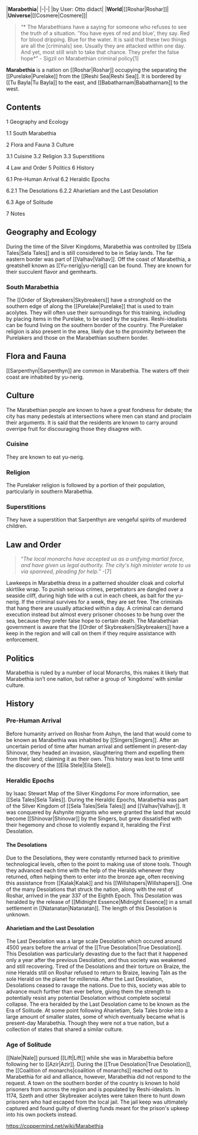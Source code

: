 |**Marabethia**|
|-|-|
|by User: Otto didact|
|**World**|[[Roshar\|Roshar]]|
|**Universe**|[[Cosmere\|Cosmere]]|

>“* The Marabethians have a saying for someone who refuses to see the truth of a situation. 'You have eyes of red and blue', they say. Red for blood dripping. Blue for the water. It is said that these two things are all the [criminals] see. Usually they are attacked within one day. And yet, most still wish to take that chance. They prefer the false hope*”
\- Sigzil on Marabethian criminal policy[1]


**Marabethia** is a nation on [[Roshar\|Roshar]] occupying the  separating the [[Purelake\|Purelake]] from the [[Reshi Sea\|Reshi Sea]]. It is bordered by [[Tu Bayla\|Tu Bayla]] to the east, and [[Babatharnam\|Babatharnam]] to the west.

## Contents

1 Geography and Ecology

1.1 South Marabethia


2 Flora and Fauna
3 Culture

3.1 Cuisine
3.2 Religion
3.3 Superstitions


4 Law and Order
5 Politics
6 History

6.1 Pre-Human Arrival
6.2 Heraldic Epochs

6.2.1 The Desolations
6.2.2 Aharietiam and the Last Desolation


6.3 Age of Solitude


7 Notes


## Geography and Ecology
During the time of the Silver Kingdoms, Marabethia was controlled by [[Sela Tales\|Sela Tales]] and is still considered to be in Selay lands. The far eastern border was part of [[Valhav\|Valhav]].
Off the coast of Marabethia, a greatshell known as [[Yu-nerig\|yu-nerig]] can be found. They are known for their succulent flavor and gemhearts.

### South Marabethia
The [[Order of Skybreakers\|Skybreakers]] have a stronghold on the southern edge of  along the [[Purelake\|Purelake]] that is used to train acolytes. They will often use their surroundings for this training, including by placing items in the Purelake, to be used by the squires.
Reshi-idealists can be found living on the southern border of the country. The Purelaker religion is also present in the area, likely due to the proximity between the Purelakers and those on the Marabethian southern border.

## Flora and Fauna
[[Sarpenthyn\|Sarpenthyn]] are common in Marabethia.
The waters off their coast are inhabited by yu-nerig.

## Culture
The Marabethian people are known to have a great fondness for debate; the city has many pedestals at intersections where men can stand and proclaim their arguments. It is said that the residents are known to carry around overripe fruit for discouraging those they disagree with.

### Cuisine
They are known to eat yu-nerig.

### Religion
The Purelaker religion is followed by a portion of their population, particularly in southern Marabethia.

### Superstitions
They have a superstition that Sarpenthyn are vengeful spirits of murdered children.

## Law and Order
>“*The local monarchs have accepted us as a unifying martial force, and have given us legal authority. The city's high minister wrote to us via spanreed, pleading for help.*”
\-[7]


Lawkeeps in Marabethia dress in a patterned shoulder cloak and colorful skirtlike wrap.
To punish serious crimes, perpetrators are dangled over a seaside cliff, during high tide with a cut in each cheek, as bait for the yu-nerig. If the criminal survives for a week, they are set free. The criminals that hang there are usually attacked within a day. A criminal can demand execution instead but almost every prisoner chooses to be hung over the sea, because they prefer false hope to certain death.
The Marabethian government is aware that the [[Order of Skybreakers\|Skybreakers]] have a keep in the region and will call on them if they require assistance with enforcement.

## Politics
Marabethia is ruled by a number of local Monarchs, this makes it likely that Marabethia isn’t one nation, but rather a group of ‘kingdoms’ with similar culture.

## History
### Pre-Human Arrival
Before humanity arrived on Roshar from Ashyn, the land that would come to be known as Marabethia was inhabited by [[Singers\|Singers]]. After an uncertain period of time after human arrival and settlement in present-day Shinovar, they headed an invasion, slaughtering them and expelling them from their land; claiming it as their own. This history was lost to time until the discovery of the [[Eila Stele\|Eila Stele]].

### Heraldic Epochs
 by  Isaac Stewart  Map of the Silver Kingdoms
For more information, see [[Sela Tales\|Sela Tales]].
During the Heraldic Epochs, Marabethia was part of the Silver Kingdom of [[Sela Tales\|Sela Tales]] and [[Valhav\|Valhav]]. It was conquered by Ashynite migrants who were granted the land that would become [[Shinovar\|Shinovar]] by the Singers, but grew dissatisfied with their hegemony and chose to violently expand it, heralding the First Desolation.

#### The Desolations
Due to the Desolations, they were constantly returned back to primitive technological levels, often to the point to making use of stone tools. Though they advanced each time with the help of the Heralds whenever they returned, often helping them to enter into the bronze age, often receiving this assistance from [[Kalak\|Kalak]] and his [[Willshapers\|Willshapers]].
One of the many Desolations that struck the nation, along with the rest of Roshar, arrived in the year 337 of the Eighth Epoch. This Desolation was heralded by the release of [[Midnight Essence\|Midnight Essence]] in a small settlement in [[Natanatan\|Natanatan]]. The length of this Desolation is unknown.

#### Aharietiam and the Last Desolation
The Last Desolation was a large scale Desolation which occured around 4500 years before the arrival of the [[True Desolation\|True Desolation]]. This Desolation was particularly devasting due to the fact that it happened only a year after the previous Desolation, and thus society was weakened and still recovering. Tired of the Desolations and their torture on Braize, the nine Heralds still on Roshar refused to return to Braize, leaving Taln as the sole Herald on the planet for millennia.
After the Last Desolation, Desolations ceased to ravage the nations. Due to this, society was able to advance much further than ever before, giving them the strength to potentially resist any potential Desolation without complete societal collapse. The era heralded by the Last Desolation came to be known as the Era of Solitude.
At some point following Aharietiam, Sela Tales broke into a large amount of smaller states, some of which eventually became what is present-day Marabethia. Though they were not a true nation, but a collection of states that shared a similar culture.

### Age of Solitude
[[Nale\|Nale]] pursued [[Lift\|Lift]] while she was in Marabethia before following her to [[Azir\|Azir]].
During the [[True Desolation\|True Desolation]], the [[Coalition of monarchs\|coalition of monarchs]] reached out to Marabethia for aid and alliance, however, Marabethia did not respond to the request.
A town on the southern border of the country is known to hold prisoners from across the region and is populated by Reshi-idealists. In 1174, Szeth and other Skybreaker acolytes were taken there to hunt down prisoners who had escaped from the local jail. The jail keep was ultimately captured and found guilty of diverting funds meant for the prison's upkeep into his own pockets instead.




https://coppermind.net/wiki/Marabethia